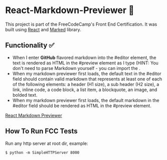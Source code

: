 # React-Markdown-Previewer :symbols:

This project is part of the FreeCodeCamp's Front End Certification.
It was built using [React](https://facebook.github.io/react/) and [Marked](https://cdnjs.com/libraries/marked) library.

## Functionality :white_check_mark:

-  When I enter **GitHub** flavored markdown into the #editor element, the text is rendered as HTML in the #preview element as I type (HINT: You don't need to parse Markdown yourself - you can import the .
- When my markdown previewer first loads, the default text in the #editor field should contain valid markdown that represents at least one of each of the following elements: a header (H1 size), a sub header (H2 size), a link, inline code, a code block, a list item, a blockquote, an image, and bolded text.
- When my markdown previewer first loads, the default markdown in the #editor field should be rendered as HTML in the #preview element.

[React Markdown Previewer](https://rofrtd.github.io/FCC-React-Markdown-Previewer/)

## How To Run FCC Tests

Run any http server at root dir, example:

    $ python -m SimpleHTTPServer 8000
